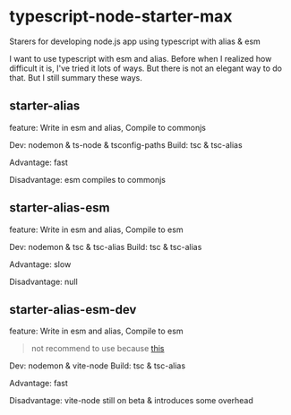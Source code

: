 # typescript-node-starter-max
Starers for developing node.js app using typescript with alias & esm

I want to use typescript with esm and alias. Before when I realized how difficult it is, I've tried it lots of ways. But there is not an elegant way to do that. But I still summary these ways.

## starter-alias
feature: Write in esm and alias, Compile to commonjs

Dev: nodemon & ts-node & tsconfig-paths
Build: tsc & tsc-alias

Advantage: fast

Disadvantage: esm compiles to commonjs

## starter-alias-esm
feature: Write in esm and alias, Compile to esm

Dev: nodemon & tsc & tsc-alias
Build: tsc & tsc-alias

Advantage: slow

Disadvantage: null

## starter-alias-esm-dev
feature: Write in esm and alias, Compile to esm

> not recommend to use because [this](https://github.com/antfu/vite-node#when-not-to-use)

Dev: nodemon & vite-node
Build: tsc & tsc-alias

Advantage: fast

Disadvantage: vite-node still on beta & introduces some overhead